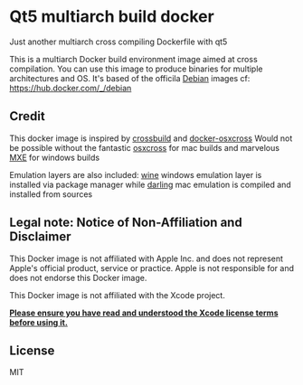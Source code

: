 #  Qt5 multiarch build docker
Just another multiarch cross compiling Dockerfile with qt5

This is a multiarch Docker build environment image aimed at cross compilation.
You can use this image to produce binaries for multiple architectures and OS.
It's based of the officila [Debian](https://www.debian.org/) images cf: https://hub.docker.com/_/debian 

## Credit

This docker image is inspired by [crossbuild](https://github.com/multiarch/crossbuild) and [docker-osxcross](https://github.com/crazy-max/docker-osxcross)
Would not be possible without the fantastic [osxcross](https://github.com/tpoechtrager/osxcross) for mac builds
and marvelous [MXE](https://github.com/mxe/mxe) for windows builds

Emulation layers are also included:
[wine](https://gitlab.winehq.org/wine/wine) windows emulation layer is installed via package manager
while [darling](https://github.com/darlinghq/darling) mac emulation is compiled and installed from sources


## Legal note: Notice of Non-Affiliation and Disclaimer

This Docker image is not affiliated with Apple Inc. and does not represent
Apple's official product, service or practice. Apple is not responsible for and
does not endorse this Docker image.

This Docker image is not affiliated with the Xcode project.

**[Please ensure you have read and understood the Xcode license
terms before using it.](https://www.apple.com/legal/sla/docs/xcode.pdf)**

## License

MIT
